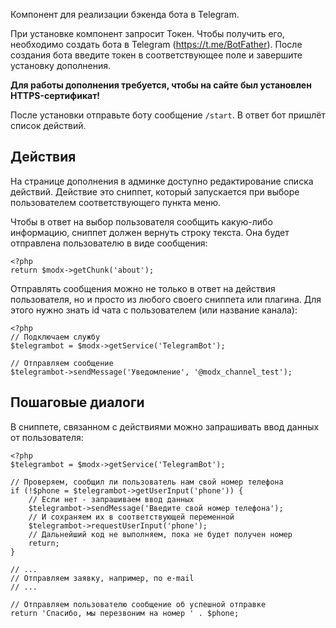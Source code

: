 Компонент для реализации бэкенда бота в Telegram.

При установке компонент запросит Токен. Чтобы получить его, необходимо создать бота в Telegram (https://t.me/BotFather). После создания бота введите токен в соответствующее поле и завершите установку дополнения.

**Для работы дополнения требуется, чтобы на сайте был установлен HTTPS-сертификат!**

После установки отправьте боту сообщение `/start`. В ответ бот пришлёт список действий.

## Действия

На странице дополнения в админке доступно редактирование списка действий. Действие  это сниппет, который запускается при выборе пользователем соответствующего пункта меню.

Чтобы в ответ на выбор пользователя сообщить какую-либо информацию, сниппет должен вернуть строку текста. Она будет отправлена пользователю в виде сообщения:
```
<?php
return $modx->getChunk('about');
```

Отправлять сообщения можно не только в ответ на действия пользователя, но и просто из любого своего сниппета или плагина. Для этого нужно знать id чата с пользователем (или название канала):
```
<?php
// Подключаем службу
$telegrambot = $modx->getService('TelegramBot');

// Отправляем сообщение
$telegrambot->sendMessage('Уведомление', '@modx_channel_test');
```

## Пошаговые диалоги

В сниппете, связанном с действиями можно запрашивать ввод данных от пользователя:
```
<?php
$telegrambot = $modx->getService('TelegramBot');

// Проверяем, сообщил ли пользователь нам свой номер телефона
if (!$phone = $telegrambot->getUserInput('phone')) {
    // Если нет - запрашиваем ввод данных
    $telegrambot->sendMessage('Введите свой номер телефона');
    // И сохраняем их в соответствующей переменной
    $telegrambot->requestUserInput('phone');
    // Дальнейший код не выполняем, пока не будет получен номер
    return;
}

// ...
// Отправляем заявку, например, по e-mail
// ...

// Отправляем пользователю сообщение об успешной отправке
return 'Спасибо, мы перезвоним на номер ' . $phone;
```
